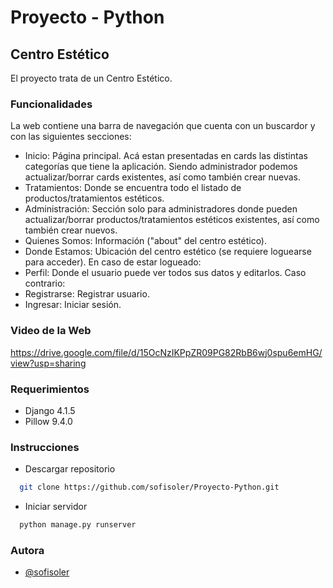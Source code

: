 # Proyecto - Python

## Centro Estético

El proyecto trata de un Centro Estético. 

### Funcionalidades

La web contiene una barra de navegación que cuenta con un buscardor y con las siguientes secciones:

- Inicio: Página principal. Acá estan presentadas en cards las distintas categorías que tiene la aplicación. Siendo administrador podemos actualizar/borrar cards existentes, así como también crear nuevas.
- Tratamientos: Donde se encuentra todo el listado de productos/tratamientos estéticos.
- Administración: Sección solo para administradores donde pueden actualizar/borrar productos/tratamientos estéticos existentes, así como también crear nuevos.
- Quienes Somos: Información ("about" del centro estético).
- Donde Estamos: Ubicación del centro estético (se requiere loguearse para acceder).
En caso de estar logueado:
- Perfil: Donde el usuario puede ver todos sus datos y editarlos.
Caso contrario:
- Registrarse: Registrar usuario.
- Ingresar: Iniciar sesión.

### Video de la Web

https://drive.google.com/file/d/15OcNzIKPpZR09PG82RbB6wj0spu6emHG/view?usp=sharing

### Requerimientos

- Django 4.1.5
- Pillow 9.4.0

### Instrucciones

- Descargar repositorio

```bash
  git clone https://github.com/sofisoler/Proyecto-Python.git
```

- Iniciar servidor

```bash
  python manage.py runserver
```

### Autora

- [@sofisoler](https://github.com/sofisoler)